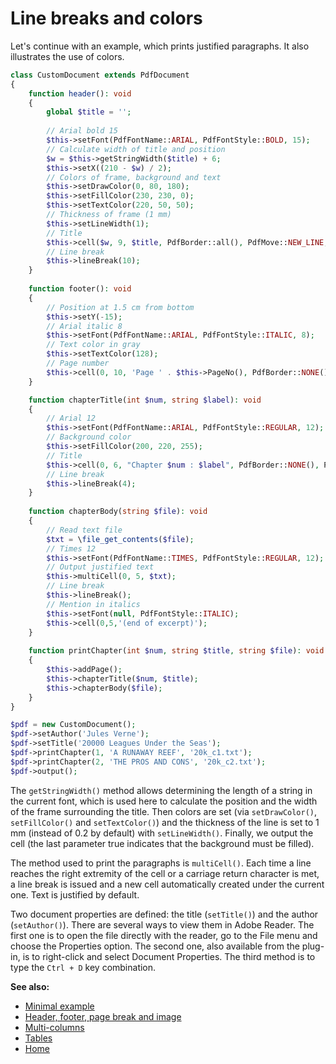 # Line breaks and colors

Let's continue with an example, which prints justified paragraphs. It also
illustrates the use of colors.

```php
class CustomDocument extends PdfDocument
{
    function header(): void
    {
        global $title = '';
    
        // Arial bold 15
        $this->setFont(PdfFontName::ARIAL, PdfFontStyle::BOLD, 15);
        // Calculate width of title and position
        $w = $this->getStringWidth($title) + 6;
        $this->setX((210 - $w) / 2);
        // Colors of frame, background and text
        $this->setDrawColor(0, 80, 180);
        $this->setFillColor(230, 230, 0);
        $this->setTextColor(220, 50, 50);
        // Thickness of frame (1 mm)
        $this->setLineWidth(1);
        // Title
        $this->cell($w, 9, $title, PdfBorder::all(), PdfMove::NEW_LINE, PdfTextAlignment.CENTER, true);
        // Line break
        $this->lineBreak(10);
    }
    
    function footer(): void
    {
        // Position at 1.5 cm from bottom
        $this->setY(-15);
        // Arial italic 8
        $this->setFont(PdfFontName::ARIAL, PdfFontStyle::ITALIC, 8);
        // Text color in gray
        $this->setTextColor(128);
        // Page number
        $this->cell(0, 10, 'Page ' . $this->PageNo(), PdfBorder::NONE(), PdfMove::RIGHT, PdfTextAlignment.CENTER);
    }

    function chapterTitle(int $num, string $label): void
    {
        // Arial 12
        $this->setFont(PdfFontName::ARIAL, PdfFontStyle::REGULAR, 12);
        // Background color
        $this->setFillColor(200, 220, 255);
        // Title
        $this->cell(0, 6, "Chapter $num : $label", PdfBorder::NONE(), PdfMove::NEW_LINE, PdfTextAlignment.LEFT, true);
        // Line break
        $this->lineBreak(4);
    }
    
    function chapterBody(string $file): void
    {
        // Read text file
        $txt = \file_get_contents($file);
        // Times 12
        $this->setFont(PdfFontName::TIMES, PdfFontStyle::REGULAR, 12);
        // Output justified text
        $this->multiCell(0, 5, $txt);
        // Line break
        $this->lineBreak();
        // Mention in italics
        $this->setFont(null, PdfFontStyle::ITALIC);
        $this->cell(0,5,'(end of excerpt)');
    }
    
    function printChapter(int $num, string $title, string $file): void
    {
        $this->addPage();
        $this->chapterTitle($num, $title);
        $this->chapterBody($file);
    }
}

$pdf = new CustomDocument();
$pdf->setAuthor('Jules Verne');
$pdf->setTitle('20000 Leagues Under the Seas');
$pdf->printChapter(1, 'A RUNAWAY REEF', '20k_c1.txt');
$pdf->printChapter(2, 'THE PROS AND CONS', '20k_c2.txt');
$pdf->output();
```

The `getStringWidth()` method allows determining the length of a string in the
current font, which is used here to calculate the position and the width of the
frame surrounding the title. Then colors are set (via `setDrawColor()`,
`setFillColor()` and `setTextColor()`) and the thickness of the line is set to
1 mm (instead of 0.2 by default) with `setLineWidth()`. Finally, we output the
cell (the last parameter true indicates that the background must be filled).

The method used to print the paragraphs is `multiCell()`. Each time a line
reaches the right extremity of the cell or a carriage return character is met,
a line break is issued and a new cell automatically created under the current
one. Text is justified by default.

Two document properties are defined: the title (`setTitle()`) and the author
(`setAuthor()`). There are several ways to view them in Adobe Reader. The first
one is to open the file directly with the reader, go to the File menu and choose
the Properties option. The second one, also available from the plug-in, is to
right-click and select Document Properties. The third method is to type the
`Ctrl + D` key combination.

**See also:**

- [Minimal example](tuto_1.md)
- [Header, footer, page break and image](tuto_2.md)
- [Multi-columns](tuto_4.md)
- [Tables](tuto_5.md)
- [Home](../README.md)
